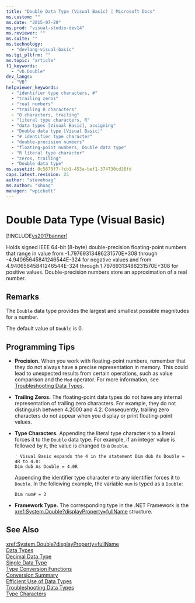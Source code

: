 ```yaml
---
title: "Double Data Type (Visual Basic) | Microsoft Docs"
ms.custom: ""
ms.date: "2015-07-20"
ms.prod: "visual-studio-dev14"
ms.reviewer: ""
ms.suite: ""
ms.technology: 
  - "devlang-visual-basic"
ms.tgt_pltfrm: ""
ms.topic: "article"
f1_keywords: 
  - "vb.Double"
dev_langs: 
  - "VB"
helpviewer_keywords: 
  - "identifier type characters, #"
  - "trailing zeros"
  - "real numbers"
  - "trailing 0 characters"
  - "0 characters, trailing"
  - "literal type characters, R"
  - "data types [Visual Basic], assigning"
  - "Double data type [Visual Basic]"
  - "# identifier type character"
  - "double-precision numbers"
  - "floating-point numbers, Double data type"
  - "R literal type character"
  - "zeros, trailing"
  - "Double data type"
ms.assetid: 0c5670f7-fcb1-453a-bef1-374730cd38fd
caps.latest.revision: 25
author: "stevehoag"
ms.author: "shoag"
manager: "wpickett"
---
```

# Double Data Type (Visual Basic)
[!INCLUDE[vs2017banner](../../../includes/vs2017banner.md)]

Holds signed IEEE 64-bit (8-byte) double-precision floating-point numbers that range in value from -1.79769313486231570E+308 through -4.94065645841246544E-324 for negative values and from 4.94065645841246544E-324 through 1.79769313486231570E+308 for positive values. Double-precision numbers store an approximation of a real number.  
  
## Remarks  
 The `Double` data type provides the largest and smallest possible magnitudes for a number.  
  
 The default value of `Double` is 0.  
  
## Programming Tips  
  
-   **Precision.** When you work with floating-point numbers, remember that they do not always have a precise representation in memory. This could lead to unexpected results from certain operations, such as value comparison and the `Mod` operator. For more information, see [Troubleshooting Data Types](../../../visual-basic/programming-guide/language-features/data-types/troubleshooting-data-types.md).  
  
-   **Trailing Zeros.** The floating-point data types do not have any internal representation of trailing zero characters. For example, they do not distinguish between 4.2000 and 4.2. Consequently, trailing zero characters do not appear when you display or print floating-point values.  
  
-   **Type Characters.** Appending the literal type character `R` to a literal forces it to the `Double` data type. For example, if an integer value is followed by `R`, the value is changed to a `Double`.  
  
    ```  
    ' Visual Basic expands the 4 in the statement Dim dub As Double = 4R to 4.0:  
    Dim dub As Double = 4.0R  
    ```  
  
     Appending the identifier type character `#` to any identifier forces it to `Double`. In the following example, the variable `num` is typed as a `Double`:  
  
    ```  
    Dim num# = 3  
    ```  
  
-   **Framework Type.** The corresponding type in the .NET Framework is the <xref:System.Double?displayProperty=fullName> structure.  
  
## See Also  
 <xref:System.Double?displayProperty=fullName>   
 [Data Types](../../../visual-basic/language-reference/data-types/data-type-summary.md)   
 [Decimal Data Type](../../../visual-basic/language-reference/data-types/decimal-data-type.md)   
 [Single Data Type](../../../visual-basic/language-reference/data-types/single-data-type.md)   
 [Type Conversion Functions](../../../visual-basic/language-reference/functions/type-conversion-functions.md)   
 [Conversion Summary](../../../visual-basic/language-reference/keywords/conversion-summary.md)   
 [Efficient Use of Data Types](../../../visual-basic/programming-guide/language-features/data-types/efficient-use-of-data-types.md)   
 [Troubleshooting Data Types](../../../visual-basic/programming-guide/language-features/data-types/troubleshooting-data-types.md)   
 [Type Characters](../../../visual-basic/programming-guide/language-features/data-types/type-characters.md)